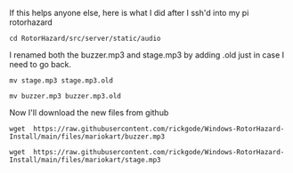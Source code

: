 If this helps anyone else, here is what I did after I ssh'd into my pi rotorhazard
```
cd RotorHazard/src/server/static/audio
```
I renamed both the buzzer.mp3 and stage.mp3 by adding .old just in case I need to go back.
```
mv stage.mp3 stage.mp3.old
```
```
mv buzzer.mp3 buzzer.mp3.old
```
Now I'll download the new files from github
```
wget  https://raw.githubusercontent.com/rickgode/Windows-RotorHazard-Install/main/files/mariokart/buzzer.mp3
```
```
wget  https://raw.githubusercontent.com/rickgode/Windows-RotorHazard-Install/main/files/mariokart/stage.mp3
```
